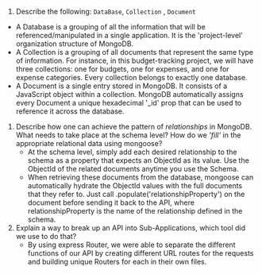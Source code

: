 1.  Describe the following: `DataBase`, `Collection` , `Document`
  * A Database is a grouping of all the information that will be referenced/manipulated in a single application. It is the 'project-level' organization structure of MongoDB.
  * A Collection is a grouping of all documents that represent the same type of information.  For instance, in this budget-tracking project, we will have three collections: one for budgets, one for expenses, and one for expense categories. Every collection belongs to exactly one database.
  * A Document is a single entry stored in MongoDB.  It consists of a JavaScript object within a collection. MongoDB automatically assigns every Document a unique hexadecimal '_id' prop that can be used to reference it across the database.
1.  Describe how one can achieve the pattern of _relationships_ in MongoDB. What
    needs to take place at the schema level? How do we _'fill'_ in the
    appropriate relational data using mongoose?
    * At the schema level, simply add each desired relationship to the schema as a property that expects an ObjectId as its value. Use the ObjectId of the related documents anytime you use the Schema.
    * When retrieving these documents from the database, mongoose can automatically hydrate the ObjectId values with the full documents that they refer to. Just call .populate('relationshipProperty') on the document before sending it back to the API, where relationshipProperty is the name of the relationship defined in the schema.
1.  Explain a way to break up an API into Sub-Applications, which tool did we use to do that?
    * By using express Router, we were able to separate the different functions of our API by creating different URL routes for the requests and building unique Routers for each in their own files.